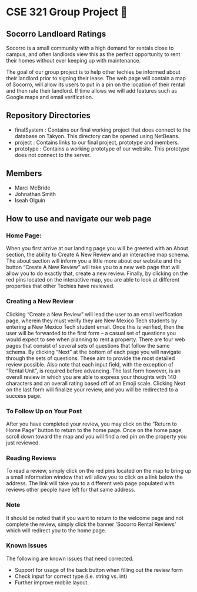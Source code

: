 # CSE 321 Group Project :grimacing:
## Socorro Landloard Ratings 

Socorro is a small community with a high demand for rentals close to campus, and often landlords view this as the perfect opportunity to rent their homes without ever keeping up with maintenance.

The goal of our group project is to help other techies be informed about their landlord prior to signing their lease. The web page will contain a map of Socorro, will allow its users to put in a pin on the location of their rental and then rate their landlord. If time allows we will add features such as Google maps and email verification.

## Repository Directories 
* finalSystem : Contains our final working project that does connect to the database on Takyon. This directory can be opened using NetBeans.
* project : Contains links to our final project, prototype and members.
* prototype : Contains a working prototype of our website. This prototype does not  connect to the server.

## Members 
* Marci McBride
* Johnathan Smith
* Iseah Olguin

## How to use and navigate our web page
### Home Page: 
When you first arrive at our landing page you will be greeted with an About section, the ability to Create A New Review and an interactive map schema. The about section will inform you a little more about our website and the button “Create A New Review” will take you to a new web page that will allow you to do exactly that, create a new review. Finally, by clicking on the red pins located on the interactive map, you are able to look at different properties that other Techies have reviewed. 
### Creating a New Review
Clicking “Create a New Review” will lead the user to an email verification page, wherein they must verify they are New Mexico Tech students by entering a New Mexico Tech student email. Once this is verified, then the user will be forwarded to the first form – a casual set of questions you would expect to see when planning to rent a property. 
There are four web pages  that consist of several sets of questions that follow the same schema. By clicking “Next” at the bottom of each page you will navigate through the sets of questions. These aim to provide the most detailed review possible. Also note that each input field, with the exception of “Rental Unit”, is required before advancing. The last form however, is an overall review in which you are able to express your thoughts with 140 characters and an overall rating based off of an Emoji scale. Clicking Next on the last form will finalize your review, and you will be redirected to a success page.
### To Follow Up on Your Post
After you have completed your review, you may click on the “Return to Home Page” button to return to the home page. Once on the home page, scroll down toward the map and you will find a red pin on the property you just reviewed.
### Reading Reviews
To read a review, simply click on the red pins located on the map to bring up a small information window that will allow you to click on a link below the address. The link will take you to a different web page populated with reviews other people have left for that same address. 
### Note
It should be noted that if you want to return to the welcome page and not complete the review, simply click the banner 'Socorro Rental Reviews' which will redirect you to the home page.
### Known Issues
The following are known issues that need corrected. 
 * Support for usage of the back button when filling out the review form
 * Check input for correct type (i.e. string vs. int)
 * Further improve mobile layout.

